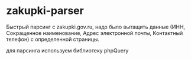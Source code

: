 # zakupki-parser
Быстрый парсинг с zakupki.gov.ru, надо было вытащить данные (ИНН, Сокращенное наименование, Адрес электронной почты, Контактный телефон) с определенной страницы.

для парсинга используем библиотеку phpQuery
